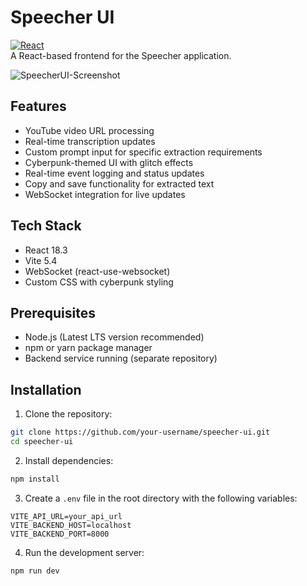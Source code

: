 # Speecher UI

[![React][React.js]][React-url]<br>
A React-based frontend for the Speecher application.

![SpeecherUI-Screenshot](https://a4mmc7pg4m.ufs.sh/f/ceoH2hzLMEl0zKb954HsjGw4SrdhmEglIkQPcAuLv7RBFpqW)


## Features

- YouTube video URL processing
- Real-time transcription updates
- Custom prompt input for specific extraction requirements
- Cyberpunk-themed UI with glitch effects
- Real-time event logging and status updates
- Copy and save functionality for extracted text
- WebSocket integration for live updates

## Tech Stack

- React 18.3
- Vite 5.4
- WebSocket (react-use-websocket)
- Custom CSS with cyberpunk styling

## Prerequisites

- Node.js (Latest LTS version recommended)
- npm or yarn package manager
- Backend service running (separate repository)

## Installation

1. Clone the repository:
```bash
git clone https://github.com/your-username/speecher-ui.git
cd speecher-ui
```

2. Install dependencies:
```bash
npm install
```


3. Create a `.env` file in the root directory with the following variables:
```env
VITE_API_URL=your_api_url
VITE_BACKEND_HOST=localhost
VITE_BACKEND_PORT=8000
```

4. Run the development server:
```bash
npm run dev
```
[React.js]: https://img.shields.io/badge/React-20232A?style=for-the-badge&logo=react&logoColor=61DAFB
[React-url]: https://reactjs.org/